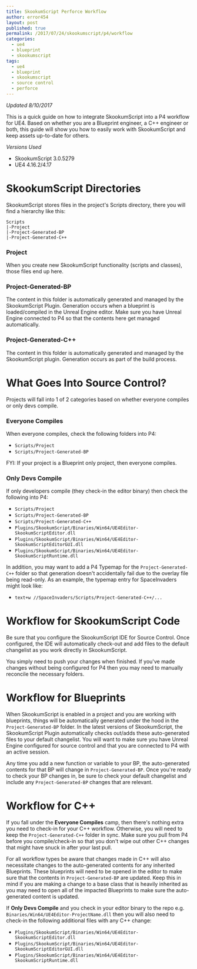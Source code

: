 ```yaml
---
title: SkookumScript Perforce Workflow
author: error454
layout: post
published: true
permalink: /2017/07/24/skookumscript/p4/workflow
categories:
  - ue4
  - blueprint
  - skookumscript
tags:
  - ue4
  - blueprint
  - skookumscript
  - source control
  - perforce
---
```

*Updated 8/10/2017*

This is a quick guide on how to integrate SkookumScript into a P4 workflow for UE4. Based on whether you are a Blueprint engineer, a C++ engineer or both, this guide will show you how to easily work with SkookumScript and keep assets up-to-date for others.

*Versions Used*

* SkookumScript 3.0.5279
* UE4 4.16.2/4.17

<!--more-->

# SkookumScript Directories

SkookumScript stores files in the project's Scripts directory, there you will find a hierarchy like this:

```
Scripts
|-Project
|-Project-Generated-BP
|-Project-Generated-C++
```

### Project

When you create new SkookumScript functionality (scripts and classes), those files end up here.

### Project-Generated-BP

The content in this folder is automatically generated and managed by the SkookumScript Plugin. Generation occurs when a blueprint is loaded/compiled in the Unreal Engine editor. Make sure you have Unreal Engine connected to P4 so that the contents here get managed automatically.

### Project-Generated-C++

The content in this folder is automatically generated and managed by the SkookumScript plugin. Generation occurs as part of the build process.

# What Goes Into Source Control?

Projects will fall into 1 of 2 categories based on whether everyone compiles or only devs compile.

### Everyone Compiles

When everyone compiles, check the following folders into P4:

* `Scripts/Project`
* `Scripts/Project-Generated-BP`

FYI: If your project is a Blueprint only project, then everyone compiles.

### Only Devs Compile

If only developers compile (they check-in the editor binary) then check the following into P4:

* `Scripts/Project`
* `Scripts/Project-Generated-BP`
* `Scripts/Project-Generated-C++`
* `Plugins/SkookumScript/Binaries/Win64/UE4Editor-SkookumScriptEditor.dll`
* `Plugins/SkookumScript/Binaries/Win64/UE4Editor-SkookumScriptEditorGUI.dll`
* `Plugins/SkookumScript/Binaries/Win64/UE4Editor-SkookumScriptRuntime.dll`
 
In addition, you may want to add a P4 Typemap for the ```Project-Generated-C++``` folder so that generation doesn't accidentally fail due to the overlay file being read-only. As an example, the typemap entry for SpaceInvaders might look like:

* ```text+w //SpaceInvaders/Scripts/Project-Generated-C++/...```

# Workflow for SkookumScript Code

Be sure that you configure the SkookumScript IDE for Source Control. Once configured, the IDE will automatically check-out and add files to the default changelist as you work directly in SkookumScript.

You simply need to push your changes when finished. If you've made changes without being configured for P4 then you may need to manually reconcile the necessary folders.

# Workflow for Blueprints

When SkookumScript is enabled in a project and you are working with blueprints, things will be automatically generated under the hood in the `Project-Generated-BP` folder. In the latest versions of SkookumScript, the SkookumScript Plugin automatically checks out/adds these auto-generated files to your default changelist. You will want to make sure you have Unreal Engine configured for source control and that you are connected to P4 with an active session.

Any time you add a new function or variable to your BP, the auto-generated contents for that BP will change in `Project-Generated-BP`. Once you're ready to check your BP changes in, be sure to check your default changelist and include any `Project-Generated-BP` changes that are relevant. 

# Workflow for C++

If you fall under the **Everyone Compiles** camp, then there's nothing extra you need to check-in for your C++ workflow. Otherwise, you will need to keep the `Project-Generated-C++` folder in sync. Make sure you pull from P4 before you compile/check-in so that you don't wipe out other C++ changes that might have snuck in after your last pull.

For all workflow types be aware that changes made in C++ will also necessitate changes to the auto-generated contents for any inherited Blueprints. These blueprints will need to be opened in the editor to make sure that the contents in `Project-Generated-BP` are updated. Keep this in mind if you are making a change to a base class that is heavily inherited as you may need to open all of the impacted Blueprints to make sure the auto-generated content is updated.

If **Only Devs Compile** and you check in your editor binary to the repo e.g. `Binaries/Win64/UE4Editor-ProjectName.dll` then you will also need to check-in the following additional files with any C++ change:

* `Plugins/SkookumScript/Binaries/Win64/UE4Editor-SkookumScriptEditor.dll`
* `Plugins/SkookumScript/Binaries/Win64/UE4Editor-SkookumScriptEditorGUI.dll`
* `Plugins/SkookumScript/Binaries/Win64/UE4Editor-SkookumScriptRuntime.dll`